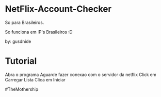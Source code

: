 # NetFlix-Account-Checker
So para Brasileiros.

So funciona em IP's Brasileiros :D

by: gusdnide

# Tutorial
Abra o programa
Aguarde fazer conexao com o servidor da netflix
Click em Carregar Lista
Clica em Iniciar


#TheMothership
